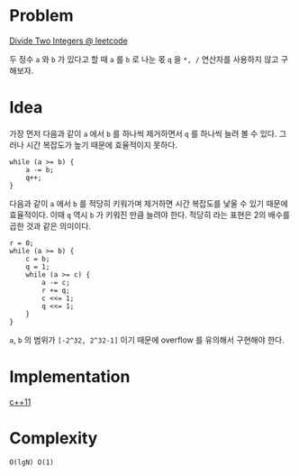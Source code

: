 # Problem

[Divide Two Integers @ leetcode](https://leetcode.com/problems/divide-two-integers/description/)

두 정수 `a` 와 `b` 가 있다고 할 때 `a` 를 `b` 로 나눈 몫 `q` 을 `*, /`
연산자를 사용하지 않고 구해보자.

# Idea

가장 먼저 다음과 같이 `a` 에서 `b` 를 하나씩 제거하면서 `q` 를 하나씩
늘려 볼 수 있다. 그러나 시간 복잡도가 높기 때문에 효율적이지 못하다.

```
while (a >= b) {
    a -= b;
    q++;
}
```

다음과 같이 `a` 에서 `b` 를 적당히 키워가며 제거하면 시간 복잡도를
낯울 수 있기 때문에 효율적이다. 이때 `q` 역시 `b` 가 키워진 만큼
늘려야 한다. 적당히 라는 표현은 2의 배수를 곱한 것과 같은 의미이다.

```
r = 0;
while (a >= b) {
    c = b;
    q = 1;
    while (a >= c) {
        a -= c;
        r += q;
        c <<= 1;
        q <<= 1;
    }
}
```

`a`, `b` 의 범위가 `[-2^32, 2^32-1]` 이기 때문에 overflow 를 유의해서
구현해야 한다.

# Implementation

[c++11](a.cpp)

# Complexity

```
O(lgN) O(1)
```
